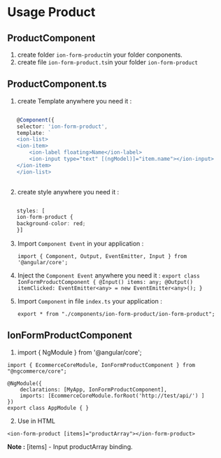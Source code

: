 Usage Product
===================
ProductComponent
-------------
1. create folder `ion-form-product`in your folder conponents.
2. create file `ion-form-product.ts`in your folder `ion-form-product` 

ProductComponent.ts
-------------
1. create Template anywhere you need it :

 ```typescript
 
    @Component({
    selector: 'ion-form-product',
    template: `
    <ion-list>
    <ion-item>
        <ion-label floating>Name</ion-label>
        <ion-input type="text" [(ngModel)]="item.name"></ion-input>
    </ion-item>
    </ion-list>
    
```
2. create style anywhere you need it :

 ```typescript

    styles: [
    ion-form-product {
    background-color: red;
    }]

```
3. Import `Component Event` in your application :

	```
    import { Component, Output, EventEmitter, Input } from '@angular/core';
	```

4.   Inject the `Component Event` anywhere you need it :
	```
    export class IonFormProductComponent {
    @Input() items: any;
    @Output() itemClicked: EventEmitter<any> = new EventEmitter<any>();
    }
	```
5. Import `Component` in file `index.ts` your application :
    ```
    export * from "./components/ion-form-product/ion-form-product";
    ```
IonFormProductComponent
-------------

1. import { NgModule } from '@angular/core';

```
import { EcommerceCoreModule, IonFormProductComponent } from "@ngcommerce/core";

@NgModule({
    declarations: [MyApp, IonFormProductComponent],
    imports: [EcommerceCoreModule.forRoot('http://test/api/') ]
})
export class AppModule { } 
```
2. Use in HTML
```
<ion-form-product [items]="productArray"></ion-form-product>
```

**Note :** [items] - Input productArray binding.
